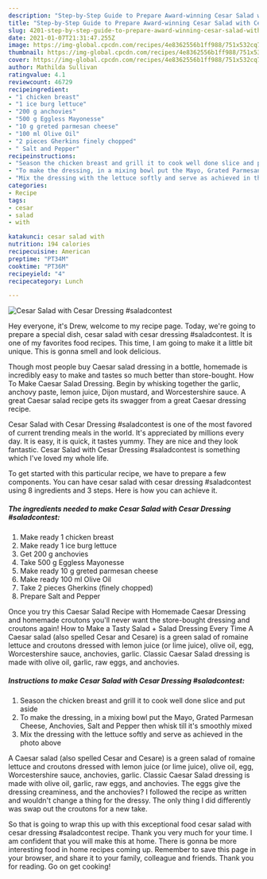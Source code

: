 ```yaml
---
description: "Step-by-Step Guide to Prepare Award-winning Cesar Salad with Cesar Dressing #saladcontest"
title: "Step-by-Step Guide to Prepare Award-winning Cesar Salad with Cesar Dressing #saladcontest"
slug: 4201-step-by-step-guide-to-prepare-award-winning-cesar-salad-with-cesar-dressing-saladcontest
date: 2021-01-07T21:31:47.255Z
image: https://img-global.cpcdn.com/recipes/4e8362556b1ff988/751x532cq70/cesar-salad-with-cesar-dressing-saladcontest-recipe-main-photo.jpg
thumbnail: https://img-global.cpcdn.com/recipes/4e8362556b1ff988/751x532cq70/cesar-salad-with-cesar-dressing-saladcontest-recipe-main-photo.jpg
cover: https://img-global.cpcdn.com/recipes/4e8362556b1ff988/751x532cq70/cesar-salad-with-cesar-dressing-saladcontest-recipe-main-photo.jpg
author: Mathilda Sullivan
ratingvalue: 4.1
reviewcount: 46729
recipeingredient:
- "1 chicken breast"
- "1 ice burg lettuce"
- "200 g anchovies"
- "500 g Eggless Mayonesse"
- "10 g greted parmesan cheese"
- "100 ml Olive Oil"
- "2 pieces Gherkins finely chopped"
- " Salt and Pepper"
recipeinstructions:
- "Season the chicken breast and grill it to cook well done slice and put aside"
- "To make the dressing, in a mixing bowl put the Mayo, Grated Parmesan Cheese, Anchovies, Salt and Pepper then whisk till it&#39;s smoothly mixed"
- "Mix the dressing with the lettuce softly and serve as achieved in the photo above"
categories:
- Recipe
tags:
- cesar
- salad
- with

katakunci: cesar salad with 
nutrition: 194 calories
recipecuisine: American
preptime: "PT34M"
cooktime: "PT36M"
recipeyield: "4"
recipecategory: Lunch

---
```



![Cesar Salad with Cesar Dressing #saladcontest](https://img-global.cpcdn.com/recipes/4e8362556b1ff988/751x532cq70/cesar-salad-with-cesar-dressing-saladcontest-recipe-main-photo.jpg)

Hey everyone, it's Drew, welcome to my recipe page. Today, we're going to prepare a special dish, cesar salad with cesar dressing #saladcontest. It is one of my favorites food recipes. This time, I am going to make it a little bit unique. This is gonna smell and look delicious.

Though most people buy Caesar salad dressing in a bottle, homemade is incredibly easy to make and tastes so much better than store-bought. How To Make Caesar Salad Dressing. Begin by whisking together the garlic, anchovy paste, lemon juice, Dijon mustard, and Worcestershire sauce. A great Caesar salad recipe gets its swagger from a great Caesar dressing recipe.

Cesar Salad with Cesar Dressing #saladcontest is one of the most favored of current trending meals in the world. It's appreciated by millions every day. It is easy, it is quick, it tastes yummy. They are nice and they look fantastic. Cesar Salad with Cesar Dressing #saladcontest is something which I've loved my whole life.


To get started with this particular recipe, we have to prepare a few components. You can have cesar salad with cesar dressing #saladcontest using 8 ingredients and 3 steps. Here is how you can achieve it.

<!--inarticleads1-->

##### The ingredients needed to make Cesar Salad with Cesar Dressing #saladcontest:

1. Make ready 1 chicken breast
1. Make ready 1 ice burg lettuce
1. Get 200 g anchovies
1. Take 500 g Eggless Mayonesse
1. Make ready 10 g greted parmesan cheese
1. Make ready 100 ml Olive Oil
1. Take 2 pieces Gherkins (finely chopped)
1. Prepare  Salt and Pepper


Once you try this Caesar Salad Recipe with Homemade Caesar Dressing and homemade croutons you&#39;ll never want the store-bought dressing and croutons again! How to Make a Tasty Salad + Salad Dressing Every Time A Caesar salad (also spelled Cesar and Cesare) is a green salad of romaine lettuce and croutons dressed with lemon juice (or lime juice), olive oil, egg, Worcestershire sauce, anchovies, garlic. Classic Caesar Salad dressing is made with olive oil, garlic, raw eggs, and anchovies. 

<!--inarticleads2-->

##### Instructions to make Cesar Salad with Cesar Dressing #saladcontest:

1. Season the chicken breast and grill it to cook well done slice and put aside
1. To make the dressing, in a mixing bowl put the Mayo, Grated Parmesan Cheese, Anchovies, Salt and Pepper then whisk till it&#39;s smoothly mixed
1. Mix the dressing with the lettuce softly and serve as achieved in the photo above


A Caesar salad (also spelled Cesar and Cesare) is a green salad of romaine lettuce and croutons dressed with lemon juice (or lime juice), olive oil, egg, Worcestershire sauce, anchovies, garlic. Classic Caesar Salad dressing is made with olive oil, garlic, raw eggs, and anchovies. The eggs give the dressing creaminess, and the anchovies? I followed the recipe as written and wouldn&#39;t change a thing for the dressy. The only thing I did differently was swap out the croutons for a new take. 

So that is going to wrap this up with this exceptional food cesar salad with cesar dressing #saladcontest recipe. Thank you very much for your time. I am confident that you will make this at home. There is gonna be more interesting food in home recipes coming up. Remember to save this page in your browser, and share it to your family, colleague and friends. Thank you for reading. Go on get cooking!
